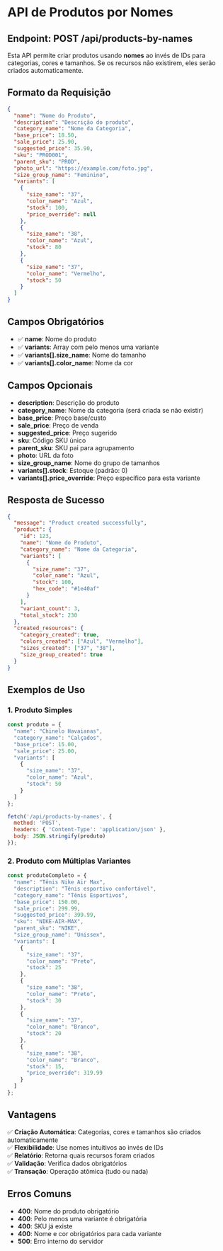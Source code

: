 # API de Produtos por Nomes

## Endpoint: POST /api/products-by-names

Esta API permite criar produtos usando **nomes** ao invés de IDs para categorias, cores e tamanhos. Se os recursos não existirem, eles serão criados automaticamente.

## Formato da Requisição

```json
{
  "name": "Nome do Produto",
  "description": "Descrição do produto",
  "category_name": "Nome da Categoria",
  "base_price": 18.50,
  "sale_price": 25.90,
  "suggested_price": 35.90,
  "sku": "PROD001",
  "parent_sku": "PROD",
  "photo_url": "https://example.com/foto.jpg",
  "size_group_name": "Feminino",
  "variants": [
    {
      "size_name": "37",
      "color_name": "Azul",
      "stock": 100,
      "price_override": null
    },
    {
      "size_name": "38",
      "color_name": "Azul", 
      "stock": 80
    },
    {
      "size_name": "37",
      "color_name": "Vermelho",
      "stock": 50
    }
  ]
}
```

## Campos Obrigatórios

- ✅ **name**: Nome do produto
- ✅ **variants**: Array com pelo menos uma variante
- ✅ **variants[].size_name**: Nome do tamanho
- ✅ **variants[].color_name**: Nome da cor

## Campos Opcionais

- **description**: Descrição do produto
- **category_name**: Nome da categoria (será criada se não existir)
- **base_price**: Preço base/custo
- **sale_price**: Preço de venda
- **suggested_price**: Preço sugerido
- **sku**: Código SKU único
- **parent_sku**: SKU pai para agrupamento
- **photo**: URL da foto
- **size_group_name**: Nome do grupo de tamanhos
- **variants[].stock**: Estoque (padrão: 0)
- **variants[].price_override**: Preço específico para esta variante

## Resposta de Sucesso

```json
{
  "message": "Product created successfully",
  "product": {
    "id": 123,
    "name": "Nome do Produto",
    "category_name": "Nome da Categoria",
    "variants": [
      {
        "size_name": "37",
        "color_name": "Azul",
        "stock": 100,
        "hex_code": "#1e40af"
      }
    ],
    "variant_count": 3,
    "total_stock": 230
  },
  "created_resources": {
    "category_created": true,
    "colors_created": ["Azul", "Vermelho"],
    "sizes_created": ["37", "38"],
    "size_group_created": true
  }
}
```

## Exemplos de Uso

### 1. Produto Simples
```javascript
const produto = {
  "name": "Chinelo Havaianas",
  "category_name": "Calçados",
  "base_price": 15.00,
  "sale_price": 25.00,
  "variants": [
    {
      "size_name": "37",
      "color_name": "Azul",
      "stock": 50
    }
  ]
};

fetch('/api/products-by-names', {
  method: 'POST',
  headers: { 'Content-Type': 'application/json' },
  body: JSON.stringify(produto)
});
```

### 2. Produto com Múltiplas Variantes
```javascript
const produtoCompleto = {
  "name": "Tênis Nike Air Max",
  "description": "Tênis esportivo confortável",
  "category_name": "Tênis Esportivos",
  "base_price": 150.00,
  "sale_price": 299.99,
  "suggested_price": 399.99,
  "sku": "NIKE-AIR-MAX",
  "parent_sku": "NIKE",
  "size_group_name": "Unissex",
  "variants": [
    {
      "size_name": "37",
      "color_name": "Preto",
      "stock": 25
    },
    {
      "size_name": "38",
      "color_name": "Preto",
      "stock": 30
    },
    {
      "size_name": "37",
      "color_name": "Branco",
      "stock": 20
    },
    {
      "size_name": "38",
      "color_name": "Branco",
      "stock": 15,
      "price_override": 319.99
    }
  ]
};
```

## Vantagens

✅ **Criação Automática**: Categorias, cores e tamanhos são criados automaticamente  
✅ **Flexibilidade**: Use nomes intuitivos ao invés de IDs  
✅ **Relatório**: Retorna quais recursos foram criados  
✅ **Validação**: Verifica dados obrigatórios  
✅ **Transação**: Operação atômica (tudo ou nada)

## Erros Comuns

- **400**: Nome do produto obrigatório
- **400**: Pelo menos uma variante é obrigatória  
- **400**: SKU já existe
- **400**: Nome e cor obrigatórios para cada variante
- **500**: Erro interno do servidor

